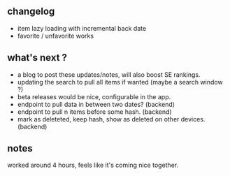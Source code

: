 ## changelog

- item lazy loading with incremental back date
- favorite / unfavorite works

## what's next ?

- a blog to post these updates/notes, will also boost SE rankings.
- updating the search to pull all items if wanted (maybe a search window ?)
- beta releases would be nice, configurable in the app.
- endpoint to pull data in between two dates? (backend)
- endpoint to pull n items before some hash. (backend)
- mark as deleteted, keep hash, show as deleted on other devices. (backend)

## notes

worked around 4 hours, feels like it's coming nice together.